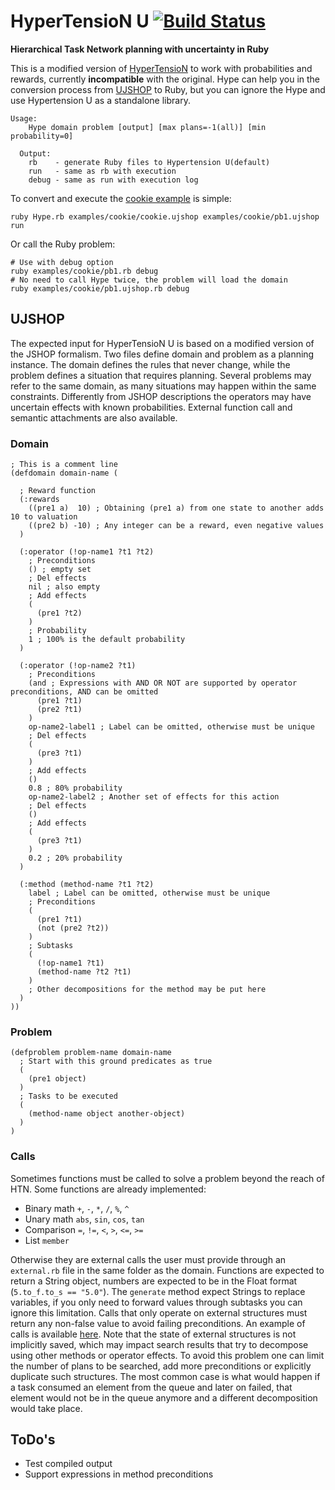 # HyperTensioN U [![Build Status](https://travis-ci.org/Maumagnaguagno/HyperTensioN_U.svg)](https://travis-ci.org/Maumagnaguagno/HyperTensioN_U)
**Hierarchical Task Network planning with uncertainty in Ruby**

This is a modified version of [HyperTensioN](https://github.com/Maumagnaguagno/HyperTensioN) to work with probabilities and rewards, currently **incompatible** with the original.
Hype can help you in the conversion process from [UJSHOP](#ujshop "Jump to UJSHOP section") to Ruby, but you can ignore the Hype and use Hypertension U as a standalone library.

```
Usage:
    Hype domain problem [output] [max plans=-1(all)] [min probability=0]

  Output:
    rb    - generate Ruby files to Hypertension U(default)
    run   - same as rb with execution
    debug - same as run with execution log
```

To convert and execute the [cookie example](examples/cookie) is simple:

```Shell
ruby Hype.rb examples/cookie/cookie.ujshop examples/cookie/pb1.ujshop run
```

Or call the Ruby problem:

```Shell
# Use with debug option
ruby examples/cookie/pb1.rb debug
# No need to call Hype twice, the problem will load the domain
ruby examples/cookie/pb1.ujshop.rb debug
```

## UJSHOP
The expected input for HyperTensioN U is based on a modified version of the JSHOP formalism.
Two files define domain and problem as a planning instance.
The domain defines the rules that never change, while the problem defines a situation that requires planning.
Several problems may refer to the same domain, as many situations may happen within the same constraints.
Differently from JSHOP descriptions the operators may have uncertain effects with known probabilities.
External function call and semantic attachments are also available.

### Domain
```Lisp
; This is a comment line
(defdomain domain-name (

  ; Reward function
  (:rewards
    ((pre1 a)  10) ; Obtaining (pre1 a) from one state to another adds 10 to valuation
    ((pre2 b) -10) ; Any integer can be a reward, even negative values
  )

  (:operator (!op-name1 ?t1 ?t2)
    ; Preconditions
    () ; empty set
    ; Del effects
    nil ; also empty
    ; Add effects
    (
      (pre1 ?t2)
    )
    ; Probability
    1 ; 100% is the default probability
  )

  (:operator (!op-name2 ?t1)
    ; Preconditions
    (and ; Expressions with AND OR NOT are supported by operator preconditions, AND can be omitted
      (pre1 ?t1)
      (pre2 ?t1)
    )
    op-name2-label1 ; Label can be omitted, otherwise must be unique
    ; Del effects
    (
      (pre3 ?t1)
    )
    ; Add effects
    ()
    0.8 ; 80% probability
    op-name2-label2 ; Another set of effects for this action
    ; Del effects
    ()
    ; Add effects
    (
      (pre3 ?t1)
    )
    0.2 ; 20% probability
  )

  (:method (method-name ?t1 ?t2)
    label ; Label can be omitted, otherwise must be unique
    ; Preconditions
    (
      (pre1 ?t1)
      (not (pre2 ?t2))
    )
    ; Subtasks
    (
      (!op-name1 ?t1)
      (method-name ?t2 ?t1)
    )
    ; Other decompositions for the method may be put here
  )
))
```

### Problem
```Lisp
(defproblem problem-name domain-name
  ; Start with this ground predicates as true
  (
    (pre1 object)
  )
  ; Tasks to be executed
  (
    (method-name object another-object)
  )
)
```

### Calls
Sometimes functions must be called to solve a problem beyond the reach of HTN.
Some functions are already implemented:
- Binary math ``+``, ``-``, ``*``, ``/``, ``%``, ``^``
- Unary math ``abs``, ``sin``, ``cos``, ``tan``
- Comparison ``=``, ``!=``, ``<``, ``>``, ``<=``, ``>=``
- List ``member``

Otherwise they are external calls the user must provide through an ``external.rb`` file in the same folder as the domain.
Functions are expected to return a String object, numbers are expected to be in the Float format (``5.to_f.to_s == "5.0"``).
The ``generate`` method expect Strings to replace variables, if you only need to forward values through subtasks you can ignore this limitation.
Calls that only operate on external structures must return any non-false value to avoid failing preconditions.
An example of calls is available [here](examples/external).
Note that the state of external structures is not implicitly saved, which may impact search results that try to decompose using other methods or operator effects.
To avoid this problem one can limit the number of plans to be searched, add more preconditions or explicitly duplicate such structures.
The most common case is what would happen if a task consumed an element from the queue and later on failed, that element would not be in the queue anymore and a different decomposition would take place.

## ToDo's
- Test compiled output
- Support expressions in method preconditions
